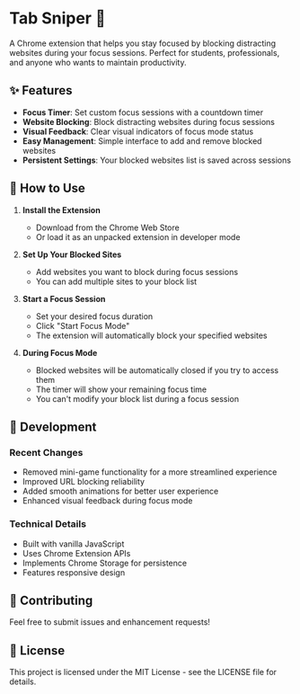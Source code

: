 # Tab Sniper 🎯

A Chrome extension that helps you stay focused by blocking distracting websites during your focus sessions. Perfect for students, professionals, and anyone who wants to maintain productivity.

## ✨ Features

- **Focus Timer**: Set custom focus sessions with a countdown timer
- **Website Blocking**: Block distracting websites during focus sessions
- **Visual Feedback**: Clear visual indicators of focus mode status
- **Easy Management**: Simple interface to add and remove blocked websites
- **Persistent Settings**: Your blocked websites list is saved across sessions

## 🚀 How to Use

1. **Install the Extension**
   - Download from the Chrome Web Store
   - Or load it as an unpacked extension in developer mode

2. **Set Up Your Blocked Sites**
   - Add websites you want to block during focus sessions
   - You can add multiple sites to your block list

3. **Start a Focus Session**
   - Set your desired focus duration
   - Click "Start Focus Mode"
   - The extension will automatically block your specified websites

4. **During Focus Mode**
   - Blocked websites will be automatically closed if you try to access them
   - The timer will show your remaining focus time
   - You can't modify your block list during a focus session

## 🔧 Development

### Recent Changes
- Removed mini-game functionality for a more streamlined experience
- Improved URL blocking reliability
- Added smooth animations for better user experience
- Enhanced visual feedback during focus mode

### Technical Details
- Built with vanilla JavaScript
- Uses Chrome Extension APIs
- Implements Chrome Storage for persistence
- Features responsive design

## 🤝 Contributing

Feel free to submit issues and enhancement requests!

## 📝 License

This project is licensed under the MIT License - see the LICENSE file for details.

